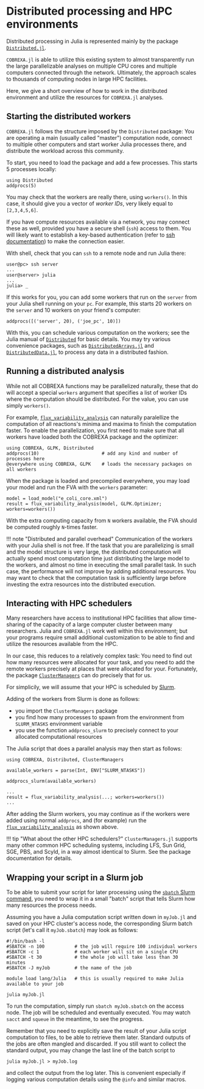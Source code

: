 
# Distributed processing and HPC environments

Distributed processing in Julia is represented mainly by the package
[`Distributed.jl`](https://docs.julialang.org/en/v1/stdlib/Distributed/).

`COBREXA.jl` is able to utilize this existing system to almost transparently
run the large parallelizable analyses on multiple CPU cores and multiple
computers connected through the network. Ultimately, the approach scales to
thousands of computing nodes in large HPC facilities.

Here, we give a short overview of how to work in the distributed environment
and utilize the resources for `COBREXA.jl` analyses.

## Starting the distributed workers

`COBREXA.jl` follows the structure imposed by the `Distributed` package: You
are operating a main (usually called "master") computation node, connect to
multiple other computers and start worker Julia processes there, and distribute
the workload across this community.

To start, you need to load the package and add a few processes. This starts 5
processes locally:

```
using Distributed
addprocs(5)
```

You may check that the workers are really there, using `workers()`. In this
case, it should give you a vector of _worker IDs_, very likely equal to
`[2,3,4,5,6]`.

If you have compute resources available via a network, you may connect these as
well, provided you have a secure shell (`ssh`) access to them. You will likely
want to establish a key-based authentication (refer to [ssh
documentation](https://www.openssh.com/manual.html)) to make the connection
easier.

With shell, check that you can `ssh` to a remote node and run Julia there:

```
user@pc> ssh server
...
user@server> julia
...
julia> _
```

If this works for you, you can add some workers that run on the `server` from
your Julia shell running on your `pc`. For example, this starts 20 workers on
the `server` and 10 workers on your friend's computer:

```
addprocs([('server', 20), ('joe_pc', 10)])
```

With this, you can schedule various computation on the workers; see the Julia
manual of [`Distributed`](https://docs.julialang.org/en/v1/stdlib/Distributed/)
for basic details. You may try various convenience packages, such as
[`DistributedArrays.jl`](https://github.com/JuliaParallel/DistributedArrays.jl)
and [`DistributedData.jl`](https://github.com/LCSB-BioCore/DistributedData.jl),
to process any data in a distributed fashion.

## Running a distributed analysis

While not all COBREXA functions may be parallelized naturally, these that do
will accept a special `workers` argument that specifies a list of worker IDs
where the computation should be distributed. For the value, you can use simply
`workers()`.

For example, [`flux_variability_analysis`](@ref) can naturally paralellize the
computation of all reactions's minima and maxima to finish the computation
faster. To enable the parallelization, you first need to make sure that all
workers have loaded both the COBREXA package and the optimizer:

```
using COBREXA, GLPK, Distributed
addprocs(10)                       # add any kind and number of processes here
@everywhere using COBREXA, GLPK    # loads the necessary packages on all workers
```

When the package is loaded and precompiled everywhere, you may load your model
and run the FVA with the `workers` parameter:

```
model = load_model("e_coli_core.xml")
result = flux_variability_analysis(model, GLPK.Optimizer; workers=workers())
```

With the extra computing capacity from `N` workers available, the FVA should be
computed roughly `N`-times faster.

!!! note "Distributed and parallel overhead"
    Communication of the workers with your Julia shell is not free. If the task
    that you are parallelizing is small and the model structure is very large,
    the distributed computation will actually spend most computation time just
    distributing the large model to the workers, and almost no time in
    executing the small parallel task. In such case, the performance will not
    improve by adding additional resources. You may want to check that the
    computation task is sufficiently large before investing the extra resources
    into the distributed execution.

## Interacting with HPC schedulers

Many researchers have access to institutional HPC facilities that allow
time-sharing of the capacity of a large computer cluster between many
researchers. Julia and `COBREXA.jl` work well within this environment; but your
programs require small additional customization to be able to find and utilize
the resources available from the HPC.

In our case, this reduces to a relatively complex task: You need to find out
how many resources were allocated for your task, and you need to add the remote
workers precisely at places that were allocated for your. Fortunately, the
package
[`ClusterManagers`](https://github.com/JuliaParallel/ClusterManagers.jl) can do
precisely that for us.

For simplicily, we will assume that your HPC is scheduled by
[Slurm](https://slurm.schedmd.com/).

Adding of the workers from Slurm is done as follows:
- you import the `ClusterManagers` package
- you find how many processes to spawn from the environment from `SLURM_NTASKS`
  environment variable
- you use the function `addprocs_slurm` to precisely connect to your allocated
  computational resources

The Julia script that does a parallel analysis may then start as follows:

```
using COBREXA, Distributed, ClusterManagers

available_workers = parse(Int, ENV["SLURM_NTASKS"])

addprocs_slurm(available_workers)

...
result = flux_variability_analysis(...; workers=workers())
...
```

After adding the Slurm workers, you may continue as if the workers were added
using normal `addprocs`, and (for example) run the
[`flux_variability_analysis`](@ref) as shown above.

!!! tip "What about the other HPC schedulers?"
    `ClusterManagers.jl` supports many other common HPC scheduling systems,
    including LFS, Sun Grid, SGE, PBS, and Scyld, in a way almost identical to
    Slurm. See the package documentation for details.

## Wrapping your script in a Slurm job

To be able to submit your script for later processing using the [`sbatch` Slurm
command](https://slurm.schedmd.com/sbatch.html), you need to wrap it in a small
"batch" script that tells Slurm how many resources the process needs.

Assuming you have a Julia computation script written down in `myJob.jl` and
saved on your HPC cluster's access node, the corresponding Slurm batch script
(let's call it `myJob.sbatch`) may look as follows:

```
#!/bin/bash -l
#SBATCH -n 100           # the job will require 100 individual workers
#SBATCH -c 1             # each worker will sit on a single CPU
#SBATCH -t 30            # the whole job will take less than 30 minutes
#SBATCH -J myJob         # the name of the job

module load lang/Julia   # this is usually required to make Julia available to your job

julia myJob.jl
```

To run the computation, simply run `sbatch myJob.sbatch` on the access node.
The job will be scheduled and eventually executed. You may watch `sacct` and
`squeue` in the meantime, to see the progress.

Remember that you need to explicitly save the result of your Julia script
computation to files, to be able to retrieve them later. Standard outputs of
the jobs are often mangled and discarded. If you still want to collect the
standard output, you may change the last line of the batch script to

```
julia myJob.jl > myJob.log
```

and collect the output from the log later. This is convenient especially if
logging various computation details using the `@info` and similar macros.
